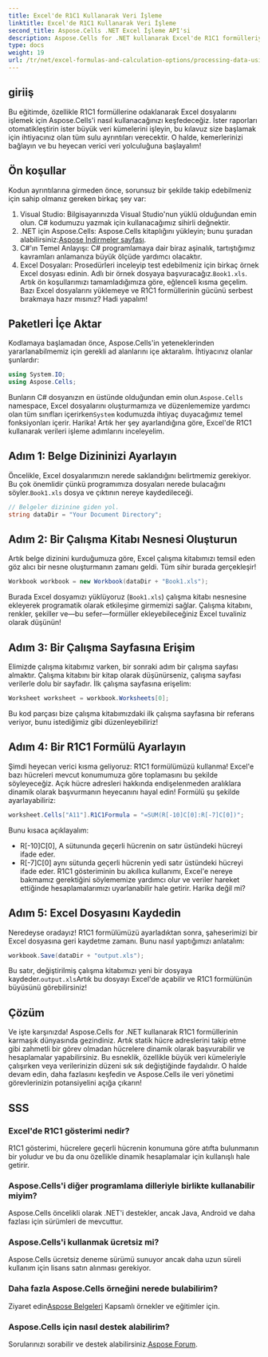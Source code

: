 ```yaml
---
title: Excel'de R1C1 Kullanarak Veri İşleme
linktitle: Excel'de R1C1 Kullanarak Veri İşleme
second_title: Aspose.Cells .NET Excel İşleme API'si
description: Aspose.Cells for .NET kullanarak Excel'de R1C1 formülleriyle verilerin nasıl işleneceğini keşfedin. Adım adım eğitim ve örnekler dahildir.
type: docs
weight: 19
url: /tr/net/excel-formulas-and-calculation-options/processing-data-using-r1c1/
---
```

## giriiş 
Bu eğitimde, özellikle R1C1 formüllerine odaklanarak Excel dosyalarını işlemek için Aspose.Cells'i nasıl kullanacağınızı keşfedeceğiz. İster raporları otomatikleştirin ister büyük veri kümelerini işleyin, bu kılavuz size başlamak için ihtiyacınız olan tüm sulu ayrıntıları verecektir. O halde, kemerlerinizi bağlayın ve bu heyecan verici veri yolculuğuna başlayalım!
## Ön koşullar
Kodun ayrıntılarına girmeden önce, sorunsuz bir şekilde takip edebilmeniz için sahip olmanız gereken birkaç şey var:
1. Visual Studio: Bilgisayarınızda Visual Studio'nun yüklü olduğundan emin olun. C# kodumuzu yazmak için kullanacağımız sihirli değnektir.
2.  .NET için Aspose.Cells: Aspose.Cells kitaplığını yükleyin; bunu şuradan alabilirsiniz:[Aspose İndirmeler sayfası](https://releases.aspose.com/cells/net/).
3. C#'ın Temel Anlayışı: C# programlamaya dair biraz aşinalık, tartıştığımız kavramları anlamanıza büyük ölçüde yardımcı olacaktır.
4.  Excel Dosyaları: Prosedürleri inceleyip test edebilmeniz için birkaç örnek Excel dosyası edinin. Adlı bir örnek dosyaya başvuracağız.`Book1.xls`.
Artık ön koşullarımızı tamamladığımıza göre, eğlenceli kısma geçelim. Bazı Excel dosyalarını yüklemeye ve R1C1 formüllerinin gücünü serbest bırakmaya hazır mısınız? Hadi yapalım!
## Paketleri İçe Aktar
Kodlamaya başlamadan önce, Aspose.Cells'in yeteneklerinden yararlanabilmemiz için gerekli ad alanlarını içe aktaralım. İhtiyacınız olanlar şunlardır:
```csharp
using System.IO;
using Aspose.Cells;
```
 Bunların C# dosyanızın en üstünde olduğundan emin olun.`Aspose.Cells` namespace, Excel dosyalarını oluşturmamıza ve düzenlememize yardımcı olan tüm sınıfları içerirken`System` kodumuzda ihtiyaç duyacağımız temel fonksiyonları içerir.
Harika! Artık her şey ayarlandığına göre, Excel'de R1C1 kullanarak verileri işleme adımlarını inceleyelim.
## Adım 1: Belge Dizininizi Ayarlayın
Öncelikle, Excel dosyalarımızın nerede saklandığını belirtmemiz gerekiyor. Bu çok önemlidir çünkü programımıza dosyaları nerede bulacağını söyler.`Book1.xls` dosya ve çıktının nereye kaydedileceği.
```csharp
// Belgeler dizinine giden yol.
string dataDir = "Your Document Directory";
```
## Adım 2: Bir Çalışma Kitabı Nesnesi Oluşturun
Artık belge dizinini kurduğumuza göre, Excel çalışma kitabımızı temsil eden göz alıcı bir nesne oluşturmanın zamanı geldi. Tüm sihir burada gerçekleşir!
```csharp
Workbook workbook = new Workbook(dataDir + "Book1.xls");
```
Burada Excel dosyamızı yüklüyoruz (`Book1.xls`) çalışma kitabı nesnesine ekleyerek programatik olarak etkileşime girmemizi sağlar. Çalışma kitabını, renkler, şekiller ve—bu sefer—formüller ekleyebileceğiniz Excel tuvaliniz olarak düşünün!
## Adım 3: Bir Çalışma Sayfasına Erişim
Elimizde çalışma kitabımız varken, bir sonraki adım bir çalışma sayfası almaktır. Çalışma kitabını bir kitap olarak düşünürseniz, çalışma sayfası verilerle dolu bir sayfadır. İlk çalışma sayfasına erişelim:
```csharp
Worksheet worksheet = workbook.Worksheets[0];
```
Bu kod parçası bize çalışma kitabımızdaki ilk çalışma sayfasına bir referans veriyor, bunu istediğimiz gibi düzenleyebiliriz!
## Adım 4: Bir R1C1 Formülü Ayarlayın
Şimdi heyecan verici kısma geliyoruz: R1C1 formülümüzü kullanma! Excel'e bazı hücreleri mevcut konumumuza göre toplamasını bu şekilde söyleyeceğiz. Açık hücre adresleri hakkında endişelenmeden aralıklara dinamik olarak başvurmanın heyecanını hayal edin! Formülü şu şekilde ayarlayabiliriz:
```csharp
worksheet.Cells["A11"].R1C1Formula = "=SUM(R[-10]C[0]:R[-7]C[0])";
```
Bunu kısaca açıklayalım: 
- R[-10]C[0], A sütununda geçerli hücrenin on satır üstündeki hücreyi ifade eder.
- R[-7]C[0] aynı sütunda geçerli hücrenin yedi satır üstündeki hücreyi ifade eder.
R1C1 gösteriminin bu akıllıca kullanımı, Excel'e nereye bakmamız gerektiğini söylememize yardımcı olur ve veriler hareket ettiğinde hesaplamalarımızı uyarlanabilir hale getirir. Harika değil mi?
## Adım 5: Excel Dosyasını Kaydedin
Neredeyse oradayız! R1C1 formülümüzü ayarladıktan sonra, şaheserimizi bir Excel dosyasına geri kaydetme zamanı. Bunu nasıl yaptığımızı anlatalım:
```csharp
workbook.Save(dataDir + "output.xls");
```
 Bu satır, değiştirilmiş çalışma kitabımızı yeni bir dosyaya kaydeder.`output.xls`Artık bu dosyayı Excel'de açabilir ve R1C1 formülünün büyüsünü görebilirsiniz!
## Çözüm
Ve işte karşınızda! Aspose.Cells for .NET kullanarak R1C1 formüllerinin karmaşık dünyasında gezindiniz. Artık statik hücre adreslerini takip etme gibi zahmetli bir görev olmadan hücrelere dinamik olarak başvurabilir ve hesaplamalar yapabilirsiniz. 
Bu esneklik, özellikle büyük veri kümeleriyle çalışırken veya verilerinizin düzeni sık sık değiştiğinde faydalıdır. O halde devam edin, daha fazlasını keşfedin ve Aspose.Cells ile veri yönetimi görevlerinizin potansiyelini açığa çıkarın!
## SSS
### Excel'de R1C1 gösterimi nedir?
R1C1 gösterimi, hücrelere geçerli hücrenin konumuna göre atıfta bulunmanın bir yoludur ve bu da onu özellikle dinamik hesaplamalar için kullanışlı hale getirir.
### Aspose.Cells'i diğer programlama dilleriyle birlikte kullanabilir miyim?
Aspose.Cells öncelikli olarak .NET'i destekler, ancak Java, Android ve daha fazlası için sürümleri de mevcuttur.
### Aspose.Cells'i kullanmak ücretsiz mi?
Aspose.Cells ücretsiz deneme sürümü sunuyor ancak daha uzun süreli kullanım için lisans satın alınması gerekiyor.
### Daha fazla Aspose.Cells örneğini nerede bulabilirim?
 Ziyaret edin[Aspose Belgeleri](https://reference.aspose.com/cells/net/) Kapsamlı örnekler ve eğitimler için.
### Aspose.Cells için nasıl destek alabilirim?
Sorularınızı sorabilir ve destek alabilirsiniz.[Aspose Forum](https://forum.aspose.com/c/cells/9).